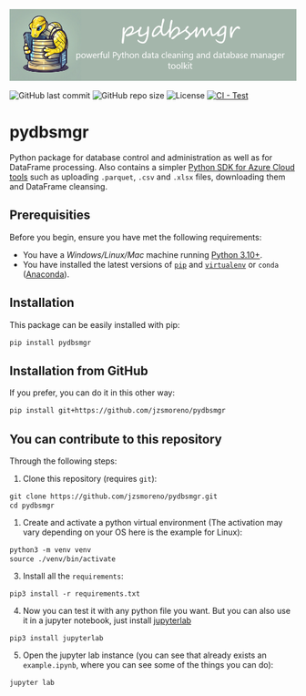 ![pydbsmgr](https://raw.githubusercontent.com/jzsmoreno/pydbsmgr/main/pydbsmgr.png)

![GitHub last commit](https://img.shields.io/github/last-commit/jzsmoreno/pydbsmgr?style=for-the-badge)
![GitHub repo size](https://img.shields.io/github/repo-size/jzsmoreno/pydbsmgr?style=for-the-badge)
![License](https://img.shields.io/github/license/jzsmoreno/pydbsmgr?style=for-the-badge)
[![CI - Test](https://github.com/jzsmoreno/pydbsmgr/actions/workflows/python-app.yml/badge.svg)](https://github.com/jzsmoreno/pydbsmgr/actions/workflows/python-app.yml)

# pydbsmgr

Python package for database control and administration as well as for DataFrame processing. Also contains a simpler [Python SDK for Azure Cloud tools](https://learn.microsoft.com/en-us/azure/developer/python/sdk/azure-sdk-overview) such as uploading `.parquet`, `.csv` and `.xlsx` files, downloading them and DataFrame cleansing.

## Prerequisities

Before you begin, ensure you have met the following requirements:

- You have a _Windows/Linux/Mac_ machine running [Python 3.10+](https://www.python.org/).
- You have installed the latest versions of [`pip`](https://pip.pypa.io/en/stable/installing/) and [`virtualenv`](https://virtualenv.pypa.io/en/stable/installation/) or `conda` ([Anaconda](https://www.anaconda.com/distribution/)).

## Installation

This package can be easily installed with pip:

```bash
pip install pydbsmgr
```

## Installation from GitHub

If you prefer, you can do it in this other way:

```bash
pip install git+https://github.com/jzsmoreno/pydbsmgr
```

## You can contribute to this repository

Through the following steps:

1. Clone this repository (requires `git`):

```
git clone https://github.com/jzsmoreno/pydbsmgr.git
cd pydbsmgr
```

1. Create and activate a python virtual environment (The activation may vary depending on your OS here is the example for Linux):

```
python3 -m venv venv
source ./venv/bin/activate
```

3. Install all the `requirements`:

```
pip3 install -r requirements.txt
```

4. Now you can test it with any python file you want. But you can also use it in a jupyter notebook, just install [jupyterlab](https://pypi.org/project/jupyterlab/)

```
pip3 install jupyterlab
```

5. Open the jupyter lab instance (you can see that already exists an `example.ipynb`, where you can see some of the things you can do):

```
jupyter lab
```

